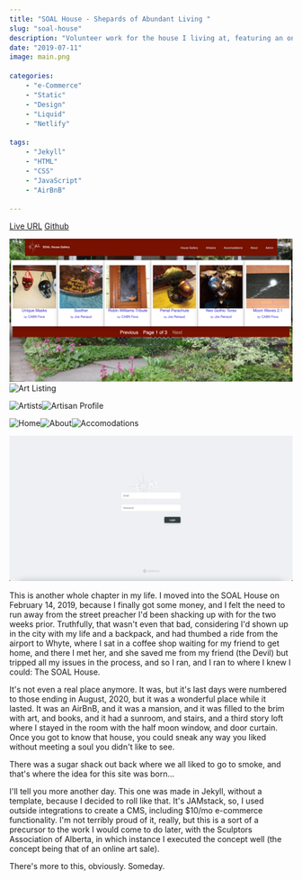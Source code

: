 ```yaml
---
title: "SOAL House - Shepards of Abundant Living "
slug: "soal-house"
description: "Volunteer work for the house I living at, featuring an online storefront, admin panel, room bookings, and artist profiles."
date: "2019-07-11"
image: main.png

categories:
    - "e-Commerce"
    - "Static"
    - "Design"
    - "Liquid"
    - "Netlify"

tags:
    - "Jekyll"
    - "HTML"
    - "CSS"
    - "JavaScript"
    - "AirBnB"

---
```

[Live URL](https://www.soalhouse.ca)
[Github](https://github.com/codekane/soalhouse)

![Artwork](artwork.png)![Art Listing](art-listing.png)

![Artists](artists.png)![Artisan Profile](artisan-profile.png)

![Home](home.png)![About](about.png)![Accomodations](accomodations.png)

![Admin](admin.png)

This is another whole chapter in my life. I moved into the SOAL House on
February 14, 2019, because I finally got some money, and I felt the need to run
away from the street preacher I'd been shacking up with for the two weeks prior.
Truthfully, that wasn't even that bad, considering I'd shown up in the city with
my life and a backpack, and had thumbed a ride from the airport to Whyte, where
I sat in a coffee shop waiting for my friend to get home, and there I met her,
and she saved me from my friend (the Devil) but tripped all my issues in the
process, and so I ran, and I ran to where I knew I could: The SOAL House.

It's not even a real place anymore. It was, but it's last days were numbered to
those ending in August, 2020, but it was a wonderful place while it lasted. It
was an AirBnB, and it was a mansion, and it was filled to the brim with art, and
books, and it had a sunroom, and stairs, and a third story loft where I stayed
in the room with the half moon window, and door curtain. Once you got to know
that house, you could sneak any way you liked without meeting a soul you didn't
like to see.

There was a sugar shack out back where we all liked to go to smoke, and that's
where the idea for this site was born...

I'll tell you more another day. This one was made in Jekyll, without a template,
because I decided to roll like that. It's JAMstack, so, I used outside
integrations to create a CMS, including $10/mo e-commerce functionality. I'm not
terribly proud of it, really, but this is a sort of a precursor to the work I
would come to do later, with the Sculptors Association of Alberta, in which
instance I executed the concept well (the concept being that of an online art
sale).

There's more to this, obviously. Someday.

